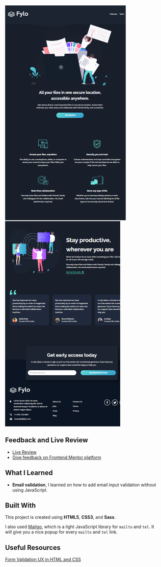 ![Fylo Dark Theme Landing Page](/images/project1-ss.png)![](/images/project2-ss.png)

## Feedback and Live Review

- [Live Review](https://fylo-dark-theme-landing-page-omega.vercel.app/)
- [Give feedback on Frontend Mentor platform](https://www.frontendmentor.io/challenges/fylo-dark-theme-landing-page-5ca5f2d21e82137ec91a50fd/hub)

## What I Learned

* **Email validation**, I learned on how to add email input validation without using JavaScript.

## Built With

This project is created using **HTML5**, **CSS3**, and **Sass**. 

I also used [Mailgo](https://mailgo.dev/), which is a light JavaScript library for `mailto` and `tel`. It will give you a nice popup for every `mailto` and `tel` link.

## Useful Resources

[Form Validation UX in HTML and CSS](https://css-tricks.com/form-validation-ux-html-css/)

